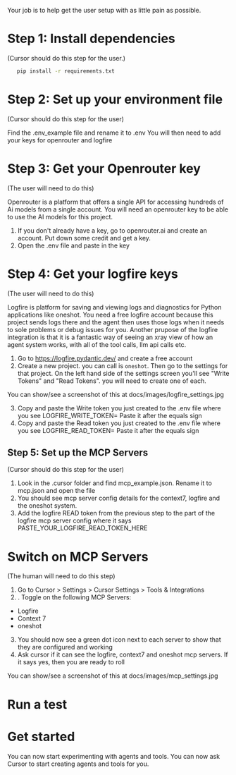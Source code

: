 
Your job is to help get the user setup with as little pain as possible.

# Step 1: Install dependencies

(Cursor should do this step for the user.)

```bash
   pip install -r requirements.txt
```

# Step 2: Set up your environment file

(Cursor should do this step for the user)

Find the .env_example file and rename it to .env
You will then need to add your keys for openrouter and logfire


# Step 3: Get your Openrouter key

(The user will need to do this)

Openrouter is a platform that offers a single API for accessing hundreds of Ai models from a single account. You will need an openrouter key to be able to use the AI models for this project.

1. If you don't already have a key, go to openrouter.ai and create an account. Put down some credit and get a key. 
2. Open the .env file and paste in the key

# Step 4: Get your logfire keys

(The user will need to do this)

Logfire is platform for saving and viewing logs and diagnostics for Python applications like oneshot. You need a free logfire account because this project sends logs there and the agent then uses those logs when it needs to sole problems or debug issues for you. Another prupose of the logfire integration is that it is a fantastic way of seeing an xray view of how an agent system works, with all of the tool calls, llm api calls etc.

1. Go to https://logfire.pydantic.dev/ and create a free account
2. Create a new project. you can call is `oneshot`. Then go to the settings for that project. On the left hand side of the settings screen you'll see "Write Tokens" and "Read Tokens". you will need to create one of each.

You can show/see a screenshot of this at docs/images/logfire_settings.jpg

3. Copy and paste the Write token you just created to the .env file where you see LOGFIRE_WRITE_TOKEN=
Paste it after the equals sign
1. Copy and paste the Read token you just created to the .env file where you see LOGFIRE_READ_TOKEN=
Paste it after the equals sign


## Step 5: Set up the MCP Servers

(Cursor should do this step for the user)

1. Look in the .cursor folder and find mcp_example.json. Rename it to mcp.json and open the file
2. You should see mcp server config details for the context7, logfire and the oneshot system.
3. Add the logfire READ token from the previous step to the part of the logfire mcp server config where it says PASTE_YOUR_LOGFIRE_READ_TOKEN_HERE

# Switch on MCP Servers

(The human will need to do this step)

1. Go to Cursor > Settings > Cursor Settings > Tools & Integrations
2. . Toggle on the following MCP Servers:
- Logfire
- Context 7
- oneshot
3. You should now see a green dot icon next to each server to show that they are configured and working
4. Ask cursor if it can see the logfire, context7 and oneshot mcp servers. If it says yes, then you are ready to roll

You can show/see a screenshot of this at docs/images/mcp_settings.jpg

# Run a test



# Get started

You can now start experimenting with agents and tools. You can now ask Cursor to start creating agents and tools for you.

